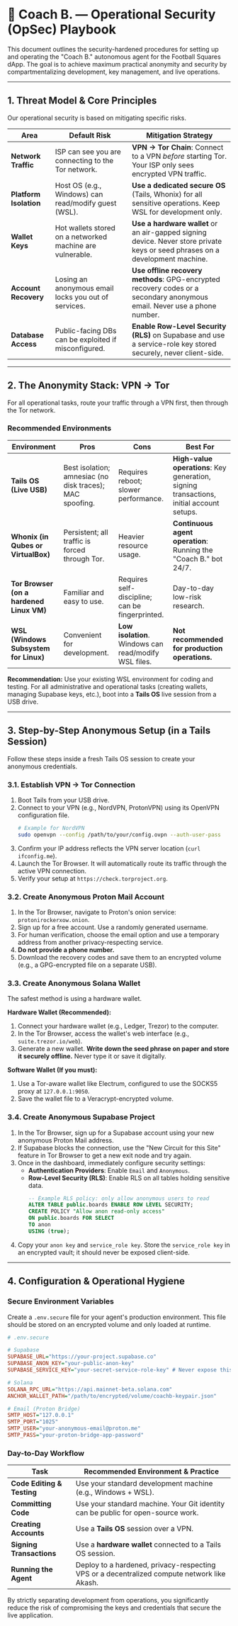 # 🤖 Coach B. — Operational Security (OpSec) Playbook

This document outlines the security-hardened procedures for setting up and operating the "Coach B." autonomous agent for the Football Squares dApp. The goal is to achieve maximum practical anonymity and security by compartmentalizing development, key management, and live operations.

---

## 1. Threat Model & Core Principles

Our operational security is based on mitigating specific risks.

| Area                   | Default Risk                                              | Mitigation Strategy                                                                                                           |
| ---------------------- | --------------------------------------------------------- | ----------------------------------------------------------------------------------------------------------------------------- |
| **Network Traffic**    | ISP can see you are connecting to the Tor network.        | **VPN → Tor Chain**: Connect to a VPN _before_ starting Tor. Your ISP only sees encrypted VPN traffic.                        |
| **Platform Isolation** | Host OS (e.g., Windows) can read/modify guest (WSL).      | **Use a dedicated secure OS** (Tails, Whonix) for all sensitive operations. Keep WSL for development only.                    |
| **Wallet Keys**        | Hot wallets stored on a networked machine are vulnerable. | **Use a hardware wallet** or an air-gapped signing device. Never store private keys or seed phrases on a development machine. |
| **Account Recovery**   | Losing an anonymous email locks you out of services.      | **Use offline recovery methods**: GPG-encrypted recovery codes or a secondary anonymous email. Never use a phone number.      |
| **Database Access**    | Public-facing DBs can be exploited if misconfigured.      | **Enable Row-Level Security (RLS)** on Supabase and use a service-role key stored securely, never client-side.                |

---

## 2. The Anonymity Stack: VPN → Tor

For all operational tasks, route your traffic through a VPN first, then through the Tor network.

### Recommended Environments

| Environment                              | Pros                                                     | Cons                                                  | Best For                                                                                 |
| ---------------------------------------- | -------------------------------------------------------- | ----------------------------------------------------- | ---------------------------------------------------------------------------------------- |
| **Tails OS (Live USB)**                  | Best isolation; amnesiac (no disk traces); MAC spoofing. | Requires reboot; slower performance.                  | **High-value operations**: Key generation, signing transactions, initial account setups. |
| **Whonix (in Qubes or VirtualBox)**      | Persistent; all traffic is forced through Tor.           | Heavier resource usage.                               | **Continuous agent operation**: Running the "Coach B." bot 24/7.                         |
| **Tor Browser (on a hardened Linux VM)** | Familiar and easy to use.                                | Requires self-discipline; can be fingerprinted.       | Day-to-day low-risk research.                                                            |
| **WSL (Windows Subsystem for Linux)**    | Convenient for development.                              | **Low isolation**. Windows can read/modify WSL files. | **Not recommended for production operations.**                                           |

**Recommendation:** Use your existing WSL environment for coding and testing. For all administrative and operational tasks (creating wallets, managing Supabase keys, etc.), boot into a **Tails OS** live session from a USB drive.

---

## 3. Step-by-Step Anonymous Setup (in a Tails Session)

Follow these steps inside a fresh Tails OS session to create your anonymous credentials.

### 3.1. Establish VPN → Tor Connection

1.  Boot Tails from your USB drive.
2.  Connect to your VPN (e.g., NordVPN, ProtonVPN) using its OpenVPN configuration file.
    ```bash
    # Example for NordVPN
    sudo openvpn --config /path/to/your/config.ovpn --auth-user-pass
    ```
3.  Confirm your IP address reflects the VPN server location (`curl ifconfig.me`).
4.  Launch the Tor Browser. It will automatically route its traffic through the active VPN connection.
5.  Verify your setup at `https://check.torproject.org`.

### 3.2. Create Anonymous Proton Mail Account

1.  In the Tor Browser, navigate to Proton's onion service: `protonirockerxow.onion`.
2.  Sign up for a free account. Use a randomly generated username.
3.  For human verification, choose the email option and use a temporary address from another privacy-respecting service.
4.  **Do not provide a phone number.**
5.  Download the recovery codes and save them to an encrypted volume (e.g., a GPG-encrypted file on a separate USB).

### 3.3. Create Anonymous Solana Wallet

The safest method is using a hardware wallet.

**Hardware Wallet (Recommended):**

1.  Connect your hardware wallet (e.g., Ledger, Trezor) to the computer.
2.  In the Tor Browser, access the wallet's web interface (e.g., `suite.trezor.io/web`).
3.  Generate a new wallet. **Write down the seed phrase on paper and store it securely offline.** Never type it or save it digitally.

**Software Wallet (If you must):**

1.  Use a Tor-aware wallet like Electrum, configured to use the SOCKS5 proxy at `127.0.0.1:9050`.
2.  Save the wallet file to a Veracrypt-encrypted volume.

### 3.4. Create Anonymous Supabase Project

1.  In the Tor Browser, sign up for a Supabase account using your new anonymous Proton Mail address.
2.  If Supabase blocks the connection, use the "New Circuit for this Site" feature in Tor Browser to get a new exit node and try again.
3.  Once in the dashboard, immediately configure security settings:
    - **Authentication Providers**: Enable `Email` and `Anonymous`.
    - **Row-Level Security (RLS)**: Enable RLS on all tables holding sensitive data.
      ```sql
      -- Example RLS policy: only allow anonymous users to read
      ALTER TABLE public.boards ENABLE ROW LEVEL SECURITY;
      CREATE POLICY "Allow anon read-only access"
      ON public.boards FOR SELECT
      TO anon
      USING (true);
      ```
4.  Copy your `anon key` and `service_role key`. Store the `service_role key` in an encrypted vault; it should never be exposed client-side.

---

## 4. Configuration & Operational Hygiene

### Secure Environment Variables

Create a `.env.secure` file for your agent's production environment. This file should be stored on an encrypted volume and only loaded at runtime.

```ini
# .env.secure

# Supabase
SUPABASE_URL="https://your-project.supabase.co"
SUPABASE_ANON_KEY="your-public-anon-key"
SUPABASE_SERVICE_KEY="your-secret-service-role-key" # Never expose this

# Solana
SOLANA_RPC_URL="https://api.mainnet-beta.solana.com"
ANCHOR_WALLET_PATH="/path/to/encrypted/volume/coachb-keypair.json"

# Email (Proton Bridge)
SMTP_HOST="127.0.0.1"
SMTP_PORT="1025"
SMTP_USER="your-anonymous-email@proton.me"
SMTP_PASS="your-proton-bridge-app-password"
```

### Day-to-Day Workflow

| Task                       | Recommended Environment & Practice                                                          |
| -------------------------- | ------------------------------------------------------------------------------------------- |
| **Code Editing & Testing** | Use your standard development machine (e.g., Windows + WSL).                                |
| **Committing Code**        | Use your standard machine. Your Git identity can be public for open-source work.            |
| **Creating Accounts**      | Use a **Tails OS** session over a VPN.                                                      |
| **Signing Transactions**   | Use a **hardware wallet** connected to a Tails OS session.                                  |
| **Running the Agent**      | Deploy to a hardened, privacy-respecting VPS or a decentralized compute network like Akash. |

By strictly separating development from operations, you significantly reduce the risk of compromising the keys and credentials that secure the live application.
